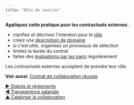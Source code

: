 ```yaml
---
title: "Rôle de soutien"
---
```



<summary>
<strong>Appliquez cette pratique pour les contractuels externes.</strong>
</summary>

- clarifiez et décrivez l'<dfn data-info="Moteur organisationnel: Une intention est le motif d’une personne ou d’un groupe à répondre à une situation particulière. Une intention est considérée comme une **intention organisationnelle** si y répondre aiderait l’organisation à générer de la valeur, à éliminer du gaspillage ou à éviter des conséquences inattendues.">intention</dfn> pour le [rôle](role.html)
- créez une [description de domaine](clarify-domains.html)
- si c'est utile, organisez un processus de sélection
- limitez la durée du contrat
- faites des [évaluations par les pairs](peer-review.html) régulièrement

Les contractuels externes acceptent de prendre leur rôle.

**Voir aussi:** [Contrat de collaboration réussie](contract-for-successful-collaboration.html)

[&#9654; Statuts et règlements](bylaws.html)<br/>[&#9664; Transparence salariale](transparent-salary.html)<br/>[&#9650; Catalyser la collaboration](enablers-of-collaboration.html)


